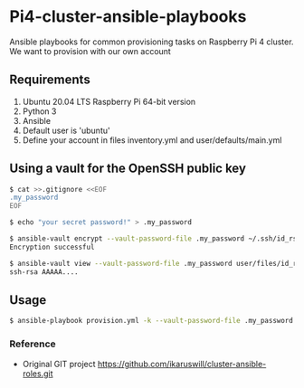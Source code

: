 # Pi4-cluster-ansible-playbooks
Ansible playbooks for common provisioning tasks on Raspberry Pi 4 cluster. We want to provision with our own account

## Requirements
1. Ubuntu 20.04 LTS Raspberry Pi 64-bit version 
2. Python 3
3. Ansible
4. Default user is 'ubuntu'
5. Define your account in files inventory.yml and user/defaults/main.yml

## Using a vault for the OpenSSH public key
```bash
$ cat >>.gitignore <<EOF
.my_password
EOF

$ echo "your secret password!" > .my_password

$ ansible-vault encrypt --vault-password-file .my_password ~/.ssh/id_rsa.pub --output user/files/id_rsa.pub.encrypted
Encryption successful

$ ansible-vault view --vault-password-file .my_password user/files/id_rsa.pub.encrypted
ssh-rsa AAAAA....
```

## Usage
```bash
$ ansible-playbook provision.yml -k --vault-password-file .my_password
```

### Reference

- Original GIT project https://github.com/ikaruswill/cluster-ansible-roles.git
